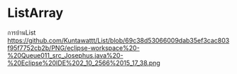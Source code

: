 # ListArray
การบ้านList
https://github.com/Kuntawattt/List/blob/69c38d53066009dab35ef3cac803f95f7752cb2b/PNG/eclipse-workspace%20-%20Queue011_src_Josephus.java%20-%20Eclipse%20IDE%202_10_2566%2015_17_38.png
